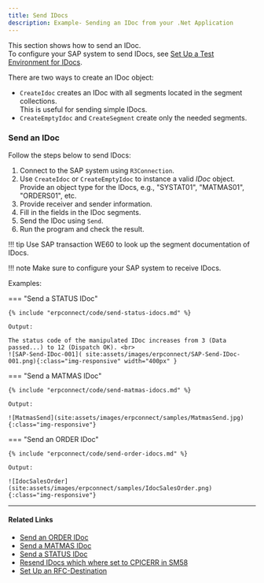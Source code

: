 ```yaml
---
title: Send IDocs
description: Example- Sending an IDoc from your .Net Application
---
```


This section shows how to send an IDoc.<br>
To configure your SAP system to send IDocs, see [Set Up a Test Environment for IDocs](./prerequisites.md#set-up-a-test-environment-for-idocs).

There are two ways to create an IDoc object: 

<!---
<div class="grid cards" markdown>
-   `CreateIdoc` 

	---
	
	Creates an IDoc with all segments located in the segment collections. 
	This is useful for sending simple IDocs. 
	
-   `CreateEmptyIdoc` and `CreateSegment` 

	---
	
	Creates only the needed segments. 
</div>
-->

- `CreateIdoc` creates an IDoc with all segments located in the segment collections. <br>
This is useful for sending simple IDocs. 
- `CreateEmptyIdoc` and `CreateSegment` create only the needed segments. 



### Send an IDoc

Follow the steps below to send IDocs:

1. Connect to the SAP system using `R3Connection`. 
2. Use `CreateIdoc` or `CreateEmptyIdoc` to instance a valid *IDoc* object. Provide an object type for the IDocs, e.g., "SYSTAT01", "MATMAS01", "ORDERS01", etc.
3. Provide receiver and sender information. 
4. Fill in the fields in the IDoc segments.
5. Send the IDoc using `Send`. 
6. Run the program and check the result.

!!! tip
    Use SAP transaction WE60 to look up the segment documentation of IDocs.

!!! note
    Make sure to configure your SAP system to receive IDocs.

Examples:

=== "Send a STATUS IDoc"

	{% include "erpconnect/code/send-status-idocs.md" %}

	Output:

	The status code of the manipulated IDoc increases from 3 (Data passed...) to 12 (Dispatch OK). <br>
	![SAP-Send-IDoc-001]( site:assets/images/erpconnect/SAP-Send-IDoc-001.png){:class="img-responsive" width="400px" }

=== "Send a MATMAS IDoc"

	{% include "erpconnect/code/send-matmas-idocs.md" %}

	Output:

	![MatmasSend](site:assets/images/erpconnect/samples/MatmasSend.jpg){:class="img-responsive"}

=== "Send an ORDER IDoc"

	{% include "erpconnect/code/send-order-idocs.md" %}

	Output:

	![IdocSalesOrder](site:assets/images/erpconnect/samples/IdocSalesOrder.png){:class="img-responsive"}


****
#### Related Links
- [Send an ORDER IDoc](../../samples/send-an-order-idoc.md)
- [Send a MATMAS IDoc](../../samples/send-a-matmas-idoc.md)
- [Send a STATUS IDoc](../../samples/send-a-simple-status-idoc.md)
- [Resend IDocs which where set to CPICERR in SM58](../../samples/resend-idocs-which-where-set-to-cpicerr-in-sm58.md)
- [Set Up an RFC-Destination](./prerequisites.md#set-up-an-rfc-destination)

